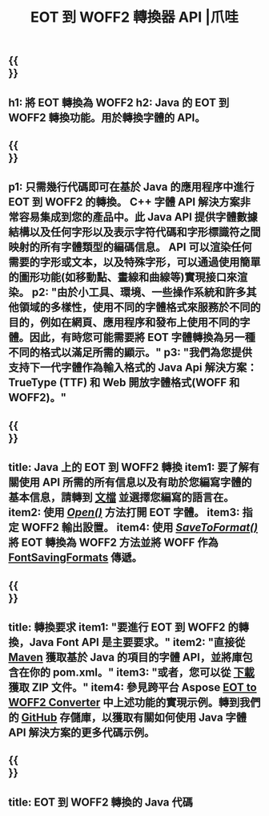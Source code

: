 ﻿---
translation: true
template: /_templates/conversion-child-java.md
title: EOT 到 WOFF2 轉換器 API |爪哇
description: 在 Windows 和 Linux 上使用 Java API 將 EOT 轉換為 WOFF2。將本機 EOT 到 WOFF2 字體轉換功能集成到您自己的解決方案中。
keywords: eot 到 woff2 java api，eot2woff2 java 解決方案，eot 到 woff2 java
url: /java/conversion/eot-to-woff2/
family: font
platformtag: java
feature: conversion
informat: EOT
outformat: WOFF2
otherformats: TTF WOFF
---

{{<section banner>}}
---
h1: 將 EOT 轉換為 WOFF2
h2: Java 的 EOT 到 WOFF2 轉換功能。用於轉換字體的 API。
---

{{<section overview>}}
---
p1: 只需幾行代碼即可在基於 Java 的應用程序中進行 EOT 到 WOFF2 的轉換。 С++ 字體 API 解決方案非常容易集成到您的產品中。此 Java API 提供字體數據結構以及任何字形以及表示字符代碼和字形標識符之間映射的所有字體類型的編碼信息。 API 可以渲染任何需要的字形或文本，以及特殊字形，可以通過使用簡單的圖形功能(如移動點、畫線和曲線等)實現接口來渲染。
p2: "由於小工具、環境、一些操作系統和許多其他領域的多樣性，使用不同的字體格式來服務於不同的目的，例如在網頁、應用程序和發布上使用不同的字體。因此，有時您可能需要將 EOT 字體轉換為另一種不同的格式以滿足所需的顯示。"
p3: "我們為您提供支持下一代字體作為輸入格式的 Java Api 解決方案：TrueType (TTF) 和 Web 開放字體格式(WOFF 和 WOFF2)。"
---

{{<section feature1>}}
---
title: Java 上的 EOT 到 WOFF2 轉換
item1: 要了解有關使用 API 所需的所有信息以及有助於您編寫字體的基本信息，請轉到 [文檔](https://docs.aspose.com/font/) 並選擇您編寫的語言在。
item2: 使用 [*Open()*](https://reference.aspose.com/font/java/com.aspose.font/Font#open-com.aspose.font.FontDefinition-) 方法打開 EOT 字體。
item3: 指定 WOFF2 輸出設置。
item4: 使用  [*SaveToFormat()*](https://reference.aspose.com/font/java/com.aspose.font/Font#saveToFormat-java.io.OutputStream-com.aspose.font.FontSavingFormats-)將 EOT 轉換為 WOFF2 方法並將 WOFF 作為 [FontSavingFormats](https://reference.aspose.com/font/java/com.aspose.font/FontSavingFormats) 傳遞。
---

{{<section feature2>}}
---
title: 轉換要求
item1: "要進行 EOT 到 WOFF2 的轉換，Java Font API 是主要要求。"
item2: "直接從 [Maven](https://repository.aspose.com/webapp/#/artifacts/browse/tree/General/repo/com/aspose/aspose-font) 獲取基於 Java 的項目的字體 API，並將庫包含在你的 pom.xml。"
item3: "或者，您可以從 [下載](https://downloads.aspose.com/font/java) 獲取 ZIP 文件。"
item4: 參見跨平台 Aspose [EOT to WOFF2 Converter](https://products.aspose.app/font/conversion/eot-to-woff2) 中上述功能的實現示例。轉到我們的 [GitHub](https://github.com/aspose-font/Aspose.Font-Documentation/tree/master/java-examples) 存儲庫，以獲取有關如何使用 Java 字體 API 解決方案的更多代碼示例。
---

{{<section codeexample>}}
---
title: EOT 到 WOFF2 轉換的 Java 代碼
---
